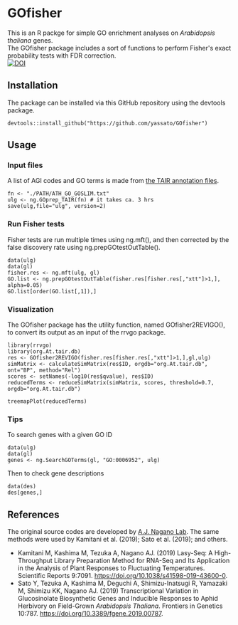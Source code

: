 # GOfisher  

This is an R packge for simple GO enrichment analyses on *Arabidopsis thaliana* genes.  
The GOfisher package includes a sort of functions to perform Fisher's exact probability tests with FDR correction.  
[![DOI](https://zenodo.org/badge/440548100.svg)](https://zenodo.org/badge/latestdoi/440548100)  

## Installation
The package can be installed via this GitHub repository using the devtools package.  
```
devtools::install_github("https://github.com/yassato/GOfisher")
```

## Usage

### Input files  
A list of AGI codes and GO terms is made from [the TAIR annotation files](https://doi.org/10.5281/zenodo.7159104).  
```
fn <- "./PATH/ATH_GO_GOSLIM.txt"
ulg <- ng.GOprep_TAIR(fn) # it takes ca. 3 hrs
save(ulg,file="ulg", version=2)
```

### Run Fisher tests
Fisher tests are run multiple times using ng.mft(), and then corrected by the false discovery rate using ng.prepGOtestOutTable().
```
data(ulg)
data(gl)
fisher.res <- ng.mft(ulg, gl)
GO.list <- ng.prepGOtestOutTable(fisher.res[fisher.res[,"xtt"]>1,], alpha=0.05)
GO.list[order(GO.list[,1]),]
```

### Visualization
The GOfisher package has the utility function, named GOfisher2REVIGO(), to convert its output as an input of the rrvgo package.
```
library(rrvgo)
library(org.At.tair.db)
res <- GOfisher2REVIGO(fisher.res[fisher.res[,"xtt"]>1,],gl,ulg)
simMatrix <- calculateSimMatrix(res$ID, orgdb="org.At.tair.db", ont="BP", method="Rel")
scores <- setNames(-log10(res$qvalue), res$ID)
reducedTerms <- reduceSimMatrix(simMatrix, scores, threshold=0.7, orgdb="org.At.tair.db")

treemapPlot(reducedTerms)
```

### Tips  
To search genes with a given GO ID  
```
data(ulg)
data(gl)
genes <- ng.SearchGOTerms(gl, "GO:0006952", ulg)
```

Then to check gene descriptions  
```
data(des)
des[genes,]
```

## References
The original source codes are developed by [A.J. Nagano Lab](https://github.com/naganolab/). The same methods were used by Kamitani et al. (2019); Sato et al. (2019); and others.  
- Kamitani M, Kashima M, Tezuka A, Nagano AJ. (2019) Lasy-Seq: A High-Throughput Library Preparation Method for RNA-Seq and Its Application in the Analysis of Plant Responses to Fluctuating Temperatures. Scientific Reports 9:7091. https://doi.org/10.1038/s41598-019-43600-0.  
- Sato Y, Tezuka A, Kashima M, Deguchi A, Shimizu-Inatsugi R, Yamazaki M, Shimizu KK, Nagano AJ. (2019) Transcriptional Variation in Glucosinolate Biosynthetic Genes and Inducible Responses to Aphid Herbivory on Field-Grown *Arabidopsis Thaliana*. Frontiers in Genetics 10:787. https://doi.org/10.3389/fgene.2019.00787.


